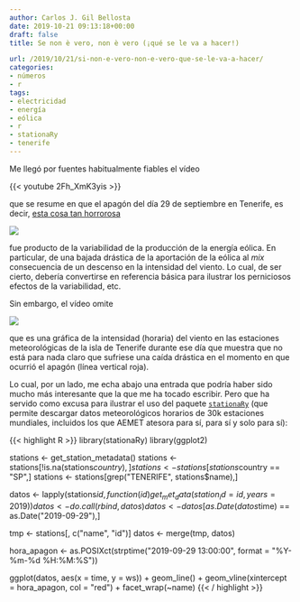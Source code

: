 ```yaml
---
author: Carlos J. Gil Bellosta
date: 2019-10-21 09:13:18+00:00
draft: false
title: Se non è vero, non è vero (¡qué se le va a hacer!)

url: /2019/10/21/si-non-e-vero-non-e-vero-que-se-le-va-a-hacer/
categories:
- números
- r
tags:
- electricidad
- energía
- eólica
- r
- stationaRy
- tenerife
---
```


Me llegó por fuentes habitualmente fiables el vídeo

{{< youtube 2Fh_XmK3yis >}}

que se resume en que el apagón del día 29 de septiembre en Tenerife, es decir, [esta cosa tan horrorosa](https://demanda.ree.es/visiona/canarias/tenerife/total/2019-09-29)

![](/wp-uploads/2019/10/apagon_tenerife.png#center)

fue producto de la variabilidad de la producción de la energía eólica. En particular, de una bajada drástica de la aportación de la eólica al _mix_ consecuencia de un descenso en la intensidad del viento. Lo cual, de ser cierto, debería convertirse en referencia básica para ilustrar los perniciosos efectos de la variabilidad, etc.

Sin embargo, el vídeo omite

![](/wp-uploads/2019/10/apagon_tenerife_intensidad_viento.png#center)

que es una gráfica de la intensidad (horaria) del viento en las estaciones meteorológicas de la isla de Tenerife durante ese día que muestra que no está para nada claro que sufriese una caída drástica en el momento en que ocurrió el apagón (línea vertical roja).

Lo cual, por un lado, me echa abajo una entrada que podría haber sido mucho más interesante que la que me ha tocado escribir. Pero que ha servido como excusa para ilustrar el uso del paquete [`stationaRy`](https://cran.r-project.org/package=stationaRy) (que permite descargar datos meteorológicos horarios de 30k estaciones mundiales, incluidos los que AEMET atesora para sí, para sí y solo para sí):

{{< highlight R >}}
library(stationaRy)
library(ggplot2)

stations <- get_station_metadata()
stations <- stations[!is.na(stations$country),]
stations <- stations[stations$country == "SP",]
stations <- stations[grep("TENERIFE", stations$name),]

datos <- lapply(stations$id, function(id)
    get_met_data(station_id = id, years = 2019))
datos <- do.call(rbind, datos)
datos <- datos[as.Date(datos$time) == as.Date("2019-09-29"),]

tmp <- stations[, c("name", "id")]
datos <- merge(tmp, datos)

hora_apagon <- as.POSIXct(strptime("2019-09-29 13:00:00",
                                    format = "%Y-%m-%d %H:%M:%S"))

ggplot(datos, aes(x = time, y = ws)) + geom_line() +
    geom_vline(xintercept = hora_apagon, col = "red") +
    facet_wrap(~name)
{{< / highlight >}}